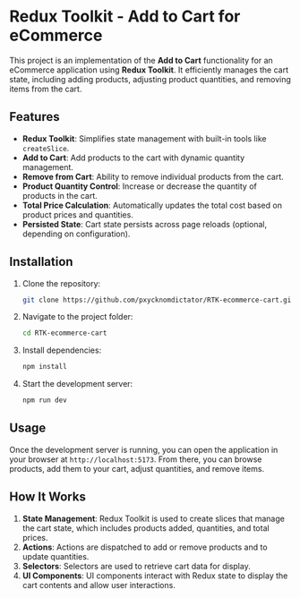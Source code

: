 # Redux Toolkit - Add to Cart for eCommerce

This project is an implementation of the **Add to Cart** functionality for an eCommerce application using **Redux Toolkit**. It efficiently manages the cart state, including adding products, adjusting product quantities, and removing items from the cart.

## Features

- **Redux Toolkit**: Simplifies state management with built-in tools like `createSlice`.
- **Add to Cart**: Add products to the cart with dynamic quantity management.
- **Remove from Cart**: Ability to remove individual products from the cart.
- **Product Quantity Control**: Increase or decrease the quantity of products in the cart.
- **Total Price Calculation**: Automatically updates the total cost based on product prices and quantities.
- **Persisted State**: Cart state persists across page reloads (optional, depending on configuration).

## Installation

1. Clone the repository:
   ```bash
   git clone https://github.com/pxycknomdictator/RTK-ecommerce-cart.git
   ```
2. Navigate to the project folder:
   ```bash
   cd RTK-ecommerce-cart
   ```
3. Install dependencies:
   ```bash
   npm install
   ```
4. Start the development server:
   ```bash
   npm run dev
   ```

## Usage

Once the development server is running, you can open the application in your browser at `http://localhost:5173`. From there, you can browse products, add them to your cart, adjust quantities, and remove items.

## How It Works

1. **State Management**: Redux Toolkit is used to create slices that manage the cart state, which includes products added, quantities, and total prices.
2. **Actions**: Actions are dispatched to add or remove products and to update quantities.
3. **Selectors**: Selectors are used to retrieve cart data for display.
4. **UI Components**: UI components interact with Redux state to display the cart contents and allow user interactions.
